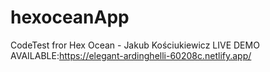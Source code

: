 # hexoceanApp
CodeTest fror Hex Ocean - Jakub Kościukiewicz
LIVE DEMO AVAILABLE:https://elegant-ardinghelli-60208c.netlify.app/
